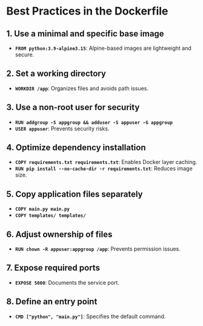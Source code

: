 # Best Practices in the Dockerfile

## 1. Use a minimal and specific base image

- **`FROM python:3.9-alpine3.15`**: Alpine-based images are lightweight and secure.

## 2. Set a working directory

- **`WORKDIR /app`**: Organizes files and avoids path issues.

## 3. Use a non-root user for security  

- **`RUN addgroup -S appgroup && adduser -S appuser -G appgroup`**  
- **`USER appuser`**: Prevents security risks.

## 4. Optimize dependency installation  

- **`COPY requirements.txt requirements.txt`**: Enables Docker layer caching.  
- **`RUN pip install --no-cache-dir -r requirements.txt`**: Reduces image size.

## 5. Copy application files separately

- **`COPY main.py main.py`**  
- **`COPY templates/ templates/`**  

## 6. Adjust ownership of files  

- **`RUN chown -R appuser:appgroup /app`**: Prevents permission issues.

## 7. Expose required ports  

- **`EXPOSE 5000`**: Documents the service port.

## 8. Define an entry point  

- **`CMD ["python", "main.py"]`**: Specifies the default command.  
